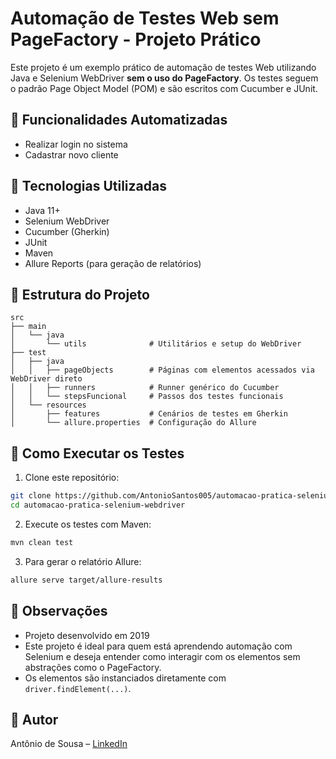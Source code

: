 
# Automação de Testes Web sem PageFactory - Projeto Prático

Este projeto é um exemplo prático de automação de testes Web utilizando Java e Selenium WebDriver **sem o uso do PageFactory**. Os testes seguem o padrão Page Object Model (POM) e são escritos com Cucumber e JUnit.

## 🧪 Funcionalidades Automatizadas

- Realizar login no sistema
- Cadastrar novo cliente

## 🔧 Tecnologias Utilizadas

- Java 11+
- Selenium WebDriver
- Cucumber (Gherkin)
- JUnit
- Maven
- Allure Reports (para geração de relatórios)

## 📁 Estrutura do Projeto

```
src
├── main
│   └── java
│       └── utils              # Utilitários e setup do WebDriver
├── test
│   ├── java
│   │   ├── pageObjects        # Páginas com elementos acessados via WebDriver direto
│   │   ├── runners            # Runner genérico do Cucumber
│   │   └── stepsFuncional     # Passos dos testes funcionais
│   └── resources
│       ├── features           # Cenários de testes em Gherkin
│       └── allure.properties  # Configuração do Allure
```

## 🚀 Como Executar os Testes

1. Clone este repositório:

```bash
git clone https://github.com/AntonioSantos005/automacao-pratica-selenium-webdriver.git
cd automacao-pratica-selenium-webdriver
```

2. Execute os testes com Maven:

```bash
mvn clean test
```

3. Para gerar o relatório Allure:

```bash
allure serve target/allure-results
```

## 📝 Observações

- Projeto desenvolvido em 2019
- Este projeto é ideal para quem está aprendendo automação com Selenium e deseja entender como interagir com os elementos sem abstrações como o PageFactory.
- Os elementos são instanciados diretamente com `driver.findElement(...)`.

## 👤 Autor

Antônio de Sousa – [LinkedIn](https://www.linkedin.com/in/antoniosousas/)
